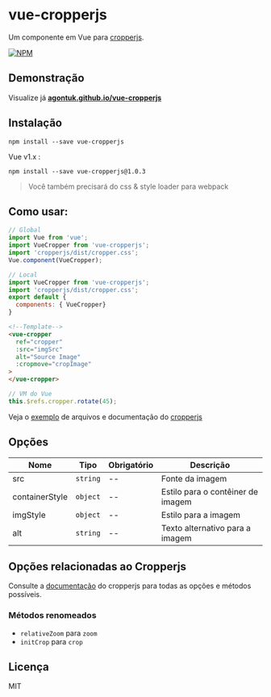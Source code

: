 # vue-cropperjs

Um componente em Vue para [cropperjs](https://github.com/fengyuanchen/cropperjs).

[![NPM](https://nodei.co/npm/vue-cropperjs.png?downloads=true)](https://nodei.co/npm/vue-cropperjs/)


## Demonstração

Visualize já **[agontuk.github.io/vue-cropperjs](https://agontuk.github.io/vue-cropperjs/)**

## Instalação

```shell
npm install --save vue-cropperjs
```

Vue v1.x :

```shell
npm install --save vue-cropperjs@1.0.3
```

> Você também precisará do css & style loader para webpack

## Como usar:

```jsx
// Global
import Vue from 'vue';
import VueCropper from 'vue-cropperjs';
import 'cropperjs/dist/cropper.css';
Vue.component(VueCropper);

// Local
import VueCropper from 'vue-cropperjs';
import 'cropperjs/dist/cropper.css';
export default {
  components: { VueCropper}
}
```
```html
<!--Template-->
<vue-cropper
  ref="cropper"
  :src="imgSrc"
  alt="Source Image"
  :cropmove="cropImage"
>
</vue-cropper>
```

```js
// VM do Vue
this.$refs.cropper.rotate(45);
```

Veja o [exemplo](https://github.com/Agontuk/vue-cropperjs/tree/master/example) de arquivos e documentação do [cropperjs](https://github.com/fengyuanchen/cropperjs#cropperjs)

## Opções

| Nome           | Tipo     | Obrigatório | Descrição                     |
| -------------- | -------- | -------- | ------------------------------- |
| src            | `string` | --       | Fonte da imagem                   |
| containerStyle | `object` | --       | Estilo para o contêiner de imagem |
| imgStyle       | `object` | --       | Estilo para a imagem           |
| alt            | `string` | --       | Texto alternativo para a imagem    |

## Opções relacionadas ao Cropperjs


Consulte a [documentação](https://github.com/fengyuanchen/cropperjs#options) do cropperjs para todas as opções e métodos possíveis.

### Métodos renomeados

- `relativeZoom` para `zoom`
- `initCrop` para `crop`

## Licença

MIT
